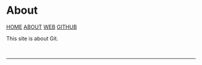 ---
---
# About

[HOME](index.md)
[ABOUT](README.md)
[WEB](https://git.vlsm.org/)
[GITHUB](https://github.com/UI-FASILKOM-OS/git/)

This site is about Git.

<br>
<hr>
<br>


